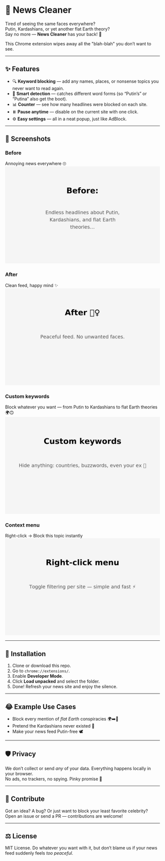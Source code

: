 # 📰 News Cleaner  

Tired of seeing the same faces everywhere?  
Putin, Kardashians, or yet another flat Earth theory?  
Say no more — **News Cleaner** has your back! 🚀  

This Chrome extension wipes away all the "blah-blah" you don’t want to see.  

---

## ✨ Features  

- 🔍 **Keyword blocking** — add any names, places, or nonsense topics you never want to read again.  
- 🤖 **Smart detection** — catches different word forms (so “Putin’s” or “Putina” also get the boot).  
- 📊 **Counter** — see how many headlines were blocked on each site.  
- ⏸️ **Pause anytime** — disable on the current site with one click.  
- ⚙️ **Easy settings** — all in a neat popup, just like AdBlock.  

---

## 📸 Screenshots  

### Before
Annoying news everywhere 🙄  
![Before](screenshots/screenshot-before.png)

### After
Clean feed, happy mind ✨  
![After](screenshots/screenshot-after.png)

### Custom keywords
Block whatever you want — from Putin to Kardashians to flat Earth theories 🌍🙃  
![Keywords](screenshots/screenshot-keywords.png)

### Context menu
Right-click → Block this topic instantly  
![Context Menu](screenshots/screenshot-context.png)

---

## 🚀 Installation  

1. Clone or download this repo.  
2. Go to `chrome://extensions/`.  
3. Enable **Developer Mode**.  
4. Click **Load unpacked** and select the folder.  
5. Done! Refresh your news site and enjoy the silence.  

---

## 😂 Example Use Cases  

- Block every mention of *flat Earth* conspiracies 🌍➡️🛑  
- Pretend the Kardashians never existed 💅  
- Make your news feed Putin-free 🕊️  

---

## 🛡️ Privacy  

We don’t collect or send *any* of your data. Everything happens locally in your browser.  
No ads, no trackers, no spying. Pinky promise 🤞  

---

## 🤝 Contribute  

Got an idea? A bug? Or just want to block your least favorite celebrity?  
Open an issue or send a PR — contributions are welcome!  

---

## ⚖️ License  

MIT License. Do whatever you want with it, but don’t blame us if your news feed suddenly feels *too peaceful*.  
